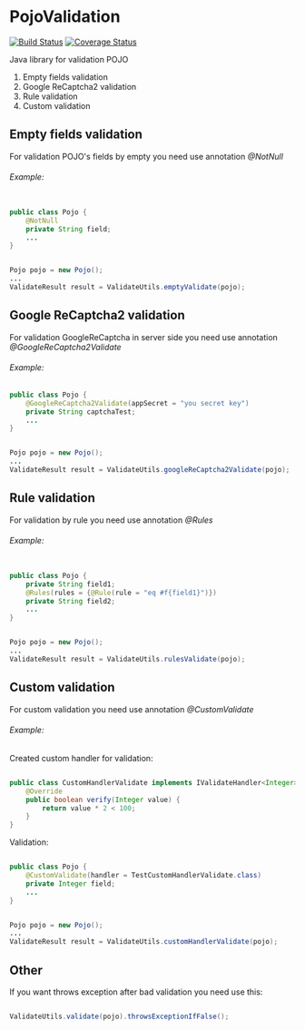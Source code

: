 # PojoValidation

[![Build Status](https://api.travis-ci.org/mdimaas/PojoValidation.svg)](https://travis-ci.org/mdimaas/PojoValidation)
[![Coverage Status](https://coveralls.io/repos/github/mdimaas/PojoValidation/badge.svg?branch=master)](https://coveralls.io/github/mdimaas/PojoValidation?branch=master)

Java library for validation POJO

1. Empty fields validation
2. Google ReCaptcha2 validation
3. Rule validation
4. Custom validation

## Empty fields validation

For validation POJO's fields by empty you need use annotation *@NotNull*

###### Example:
```java

public class Pojo {
	@NotNull
	private String field;
	...
}

```

```java

Pojo pojo = new Pojo();
...
ValidateResult result = ValidateUtils.emptyValidate(pojo);

```

## Google ReCaptcha2 validation

For validation GoogleReCaptcha in server side you need use annotation *@GoogleReCaptcha2Validate*

###### Example:

```java
public class Pojo {
	@GoogleReCaptcha2Validate(appSecret = "you secret key")
	private String captchaTest;
	...
}
```

```java

Pojo pojo = new Pojo();
...
ValidateResult result = ValidateUtils.googleReCaptcha2Validate(pojo);

```

## Rule validation

For validation by rule you need use annotation *@Rules*

###### Example:

```java

public class Pojo {
	private String field1;
	@Rules(rules = {@Rule(rule = "eq #f{field1}")})
	private String field2;
	...
}
```

```java

Pojo pojo = new Pojo();
...
ValidateResult result = ValidateUtils.rulesValidate(pojo);

```

## Custom validation

For custom validation you need use annotation *@CustomValidate*

###### Example:

Created custom handler for validation:
```java

public class CustomHandlerValidate implements IValidateHandler<Integer> {
	@Override
	public boolean verify(Integer value) {
		return value * 2 < 100;
	}
}

```

Validation: 
```java

public class Pojo {
	@CustomValidate(handler = TestCustomHandlerValidate.class)
    private Integer field;
    ...
}
```

```java

Pojo pojo = new Pojo();
...
ValidateResult result = ValidateUtils.customHandlerValidate(pojo);

```

## Other

If you want throws exception after bad validation you need use this: 

```java

ValidateUtils.validate(pojo).throwsExceptionIfFalse();

```